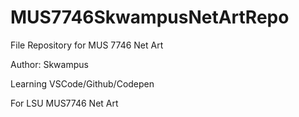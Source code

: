 # MUS7746SkwampusNetArtRepo
File Repository for MUS 7746 Net Art


Author: Skwampus

Learning VSCode/Github/Codepen

For LSU MUS7746 Net Art